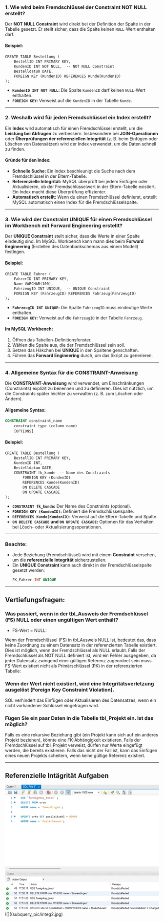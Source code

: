 ### 1. **Wie wird beim Fremdschlüssel der Constraint NOT NULL erstellt?**
Der **NOT NULL Constraint** wird direkt bei der Definition der Spalte in der Tabelle gesetzt. Er stellt sicher, dass die Spalte keinen `NULL`-Wert enthalten darf.

#### Beispiel:
```
CREATE TABLE Bestellung (
    BestellID INT PRIMARY KEY,
    KundenID INT NOT NULL,  -- NOT NULL Constraint
    Bestelldatum DATE,
    FOREIGN KEY (KundenID) REFERENCES Kunde(KundenID)
);
```

- **`KundenID INT NOT NULL`:** Die Spalte `KundenID` darf keinen `NULL`-Wert enthalten.
- **`FOREIGN KEY`:** Verweist auf die `KundenID` in der Tabelle `Kunde`.

---

### 2. **Weshalb wird für jeden Fremdschlüssel ein Index erstellt?**
Ein **Index** wird automatisch für einen Fremdschlüssel erstellt, um die **Leistung bei Abfragen** zu verbessern. Insbesondere bei **JOIN-Operationen** oder **Überprüfungen der referenziellen Integrität** (z. B. beim Einfügen oder Löschen von Datensätzen) wird der Index verwendet, um die Daten schnell zu finden.

#### Gründe für den Index:
- **Schnelle Suche:** Ein Index beschleunigt die Suche nach dem Fremdschlüssel in der Eltern-Tabelle.
- **Referenzielle Integrität:** MySQL überprüft bei jedem Einfügen oder Aktualisieren, ob der Fremdschlüsselwert in der Eltern-Tabelle existiert. Ein Index macht diese Überprüfung effizienter.
- **Automatisch erstellt:** Wenn du einen Fremdschlüssel definierst, erstellt MySQL automatisch einen Index für die Fremdschlüsselspalte.

---

### 3. **Wie wird der Constraint UNIQUE für einen Fremdschlüssel im Workbench mit Forward Engineering erstellt?**
Der **UNIQUE Constraint** stellt sicher, dass die Werte in einer Spalte eindeutig sind. Im MySQL Workbench kann mann dies beim **Forward Engineering** (Erstellen des Datenbankschemas aus einem Modell) festlegen.

#### Beispiel:
```
CREATE TABLE Fahrer (
    FahrerID INT PRIMARY KEY,
    Name VARCHAR(100),
    FahrzeugID INT UNIQUE,  -- UNIQUE Constraint
    FOREIGN KEY (FahrzeugID) REFERENCES Fahrzeug(FahrzeugID)
);
```

- **`FahrzeugID INT UNIQUE`:** Die Spalte `FahrzeugID` muss eindeutige Werte enthalten.
- **`FOREIGN KEY`:** Verweist auf die `FahrzeugID` in der Tabelle `Fahrzeug`.

#### Im MySQL Workbench:
1. Öffnen das Tabellen-Definitionsfenster.
2. Wählen die Spalte aus, die der Fremdschlüssel sein soll.
3. Setzen das Häkchen bei **UNIQUE** in den Spalteneigenschaften.
4. Führen das **Forward Engineering** durch, um das Skript zu generieren.

---

### 4. **Allgemeine Syntax für die CONSTRAINT-Anweisung**
Die **CONSTRAINT-Anweisung** wird verwendet, um Einschränkungen (Constraints) explizit zu benennen und zu definieren. Dies ist nützlich, um die Constraints später leichter zu verwalten (z. B. zum Löschen oder Ändern).

#### Allgemeine Syntax:
```sql
CONSTRAINT constraint_name
    constraint_type (column_name)
    [OPTIONS]
```

#### Beispiel:
```
CREATE TABLE Bestellung (
    BestellID INT PRIMARY KEY,
    KundenID INT,
    Bestelldatum DATE,
    CONSTRAINT fk_kunde  -- Name des Constraints
        FOREIGN KEY (KundenID) 
        REFERENCES Kunde(KundenID)
        ON DELETE CASCADE
        ON UPDATE CASCADE
);
```
- **`CONSTRAINT fk_kunde`:** Der Name des Constraints (optional).
- **`FOREIGN KEY (KundenID)`:** Definiert die Fremdschlüsselspalte.
- **`REFERENCES Kunde(KundenID)`:** Verweist auf die Eltern-Tabelle und Spalte.
- **`ON DELETE CASCADE` und `ON UPDATE CASCADE`:** Optionen für das Verhalten bei Lösch- oder Aktualisierungsoperationen.

---
### **Beachte:**
- Jede Beziehung (Fremdschlüssel) wird mit einem **Constraint** versehen, um die **referenzielle Integrität** sicherzustellen.
- Ein **UNIQUE Constraint** kann auch direkt in der Fremdschlüsselspalte gesetzt werden:  
  ```sql
  FK_Fahrer INT UNIQUE
  ```
---
## Vertiefungsfragen:
### Was passiert, wenn in der tbl_Ausweis der Fremdschlüssel (FS) NULL oder einen ungültigen Wert enthält?
- FS-Wert = NULL:

Wenn der Fremdschlüssel (FS) in tbl_Ausweis NULL ist, bedeutet das, dass keine Zuordnung zu einem Datensatz in der referenzierten Tabelle existiert.
Dies ist möglich, wenn der Fremdschlüssel als NULL erlaubt.
Falls der Fremdschlüssel als NOT NULL definiert ist, wird ein Fehler ausgegeben, da jeder Datensatz zwingend einer gültigen Referenz zugeordnet sein muss.
FS-Wert existiert nicht als Primärschlüssel (PK) in der referenzierten Tabelle:

### Wenn der Wert nicht existiert, wird eine Integritätsverletzung ausgelöst (Foreign Key Constraint Violation).
SQL verhindert das Einfügen oder Aktualisieren des Datensatzes, wenn ein nicht vorhandener Schlüssel eingetragen wird.
### Fügen Sie ein paar Daten in die Tabelle tbl_Projekt ein. Ist das möglich?
Falls es eine rekursive Beziehung gibt (ein Projekt kann sich auf ein anderes Projekt beziehen), könnte eine FK-Abhängigkeit existieren.
Falls der Fremdschlüssel auf tbl_Projekt verweist, dürfen nur Werte eingefügt werden, die bereits existieren.
Falls das nicht der Fall ist, kann das Einfügen eines neuen Projekts scheitern, wenn keine gültige Referenz existiert.

---

## Referenzielle Intägrität Aufgaben
![](subquery_pic/integ1.jpg)
![]((subquery_pic/integ2.jpg)


